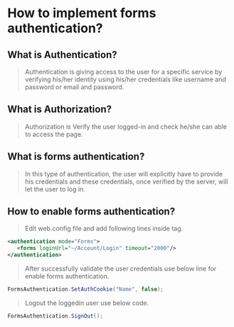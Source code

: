 # How to implement forms authentication?

## What is Authentication?
> Authentication is giving access to the user for a specific service by verifying his/her identity using his/her credentials like username and password or email and password.

## What is Authorization?
> Authorization is Verify the user logged-in and check he/she can able to access the page.

## What is forms authentication?
> In this type of authentication, the user will explicitly have to provide his credentials and these credentials, once verified by the server, will let the user to log in.

## How to enable forms authentication?
> Edit web.config file and add following lines inside tag.

```xml
<authentication mode="Forms">
   <forms loginUrl="~/Account/Login" timeout="2000"/>
</authentication>
```
> After successfully validate the user credentials use below line for enable forms authentication.
```c#
FormsAuthentication.SetAuthCookie("Name", false);
```
> Logout the loggedin user use below code.
```c#
FormsAuthentication.SignOut();
```
